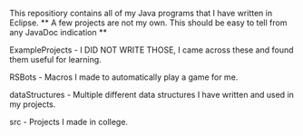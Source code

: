 This repositiory contains all of my Java programs that I have written in Eclipse.
** A few projects are not my own. This should be easy to tell from any JavaDoc indication **

ExampleProjects - I DID NOT WRITE THOSE, I came across these and found them useful for learning.

RSBots - Macros I made to automatically play a game for me.

dataStructures - Multiple different data structures I have written and used in my projects.

src - Projects I made in college.
